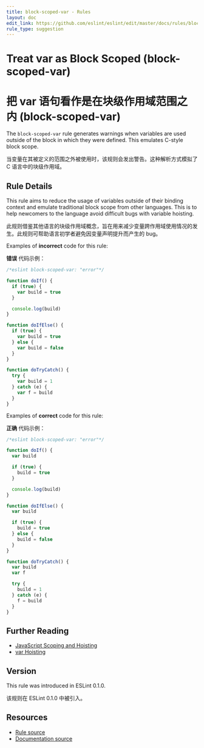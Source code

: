 ```yaml
---
title: block-scoped-var - Rules
layout: doc
edit_link: https://github.com/eslint/eslint/edit/master/docs/rules/block-scoped-var.md
rule_type: suggestion
---
```


<!-- Note: No pull requests accepted for this file. See README.md in the root directory for details. -->

# Treat var as Block Scoped (block-scoped-var)

# 把 var 语句看作是在块级作用域范围之内 (block-scoped-var)

The `block-scoped-var` rule generates warnings when variables are used outside of the block in which they were defined. This emulates C-style block scope.

当变量在其被定义的范围之外被使用时，该规则会发出警告。这种解析方式模拟了 C 语言中的块级作用域。

## Rule Details

This rule aims to reduce the usage of variables outside of their binding context and emulate traditional block scope from other languages. This is to help newcomers to the language avoid difficult bugs with variable hoisting.

此规则借鉴其他语言的块级作用域概念，旨在用来减少变量跨作用域使用情况的发生。此规则可帮助语言初学者避免因变量声明提升而产生的 bug。

Examples of **incorrect** code for this rule:

**错误** 代码示例：

```js
/*eslint block-scoped-var: "error"*/

function doIf() {
  if (true) {
    var build = true
  }

  console.log(build)
}

function doIfElse() {
  if (true) {
    var build = true
  } else {
    var build = false
  }
}

function doTryCatch() {
  try {
    var build = 1
  } catch (e) {
    var f = build
  }
}
```

Examples of **correct** code for this rule:

**正确** 代码示例：

```js
/*eslint block-scoped-var: "error"*/

function doIf() {
  var build

  if (true) {
    build = true
  }

  console.log(build)
}

function doIfElse() {
  var build

  if (true) {
    build = true
  } else {
    build = false
  }
}

function doTryCatch() {
  var build
  var f

  try {
    build = 1
  } catch (e) {
    f = build
  }
}
```

## Further Reading

- [JavaScript Scoping and Hoisting](http://www.adequatelygood.com/JavaScript-Scoping-and-Hoisting.html)
- [var Hoisting](https://developer.mozilla.org/en-US/docs/Web/JavaScript/Reference/Statements/var#var_hoisting)

## Version

This rule was introduced in ESLint 0.1.0.

该规则在 ESLint 0.1.0 中被引入。

## Resources

- [Rule source](https://github.com/eslint/eslint/tree/master/lib/rules/block-scoped-var.js)
- [Documentation source](https://github.com/eslint/eslint/tree/master/docs/rules/block-scoped-var.md)
